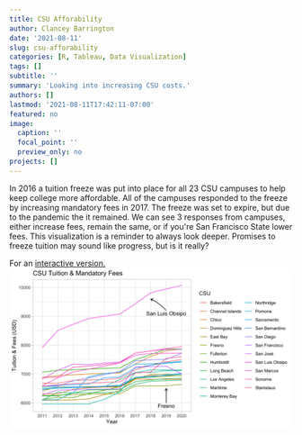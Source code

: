 ```yaml
---
title: CSU Afforability
author: Clancey Barrington
date: '2021-08-11'
slug: csu-afforability
categories: [R, Tableau, Data Visualization]
tags: []
subtitle: ''
summary: 'Looking into increasing CSU costs.'
authors: []
lastmod: '2021-08-11T17:42:11-07:00'
featured: no
image:
  caption: ''
  focal_point: ''
  preview_only: no
projects: []
---
```


In 2016 a tuition freeze was put into place for all 23 CSU campuses to help keep college more affordable. All of the campuses responded to the freeze by increasing mandatory fees in 2017. The freeze was set to expire, but due to the pandemic the it remained. We can see 3 responses from campuses, either increase fees, remain the same, or if you're San Francisco State lower fees. This visualization is a reminder to always look deeper. Promises to freeze tuition may sound like progress, but is it really?  
  
For an [interactive version.](https://public.tableau.com/views/CSUAfforability/Dashboard1?:language=en-US&:display_count=n&:origin=viz_share_link)
![csu](csu.png)
